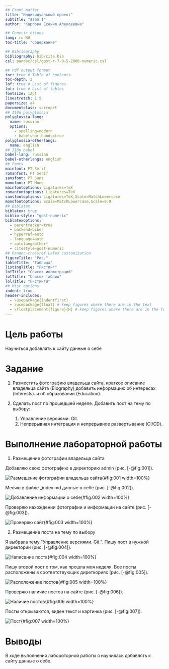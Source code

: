```yaml
---
## Front matter
title: "Индивидуальный проект"
subtitle: "Этап 1"
author: "Карпова Есения Алексеевна"

## Generic otions
lang: ru-RU
toc-title: "Содержание"

## Bibliography
bibliography: bib/cite.bib
csl: pandoc/csl/gost-r-7-0-5-2008-numeric.csl

## Pdf output format
toc: true # Table of contents
toc-depth: 2
lof: true # List of figures
lot: true # List of tables
fontsize: 12pt
linestretch: 1.5
papersize: a4
documentclass: scrreprt
## I18n polyglossia
polyglossia-lang:
  name: russian
  options:
	- spelling=modern
	- babelshorthands=true
polyglossia-otherlangs:
  name: english
## I18n babel
babel-lang: russian
babel-otherlangs: english
## Fonts
mainfont: PT Serif
romanfont: PT Serif
sansfont: PT Sans
monofont: PT Mono
mainfontoptions: Ligatures=TeX
romanfontoptions: Ligatures=TeX
sansfontoptions: Ligatures=TeX,Scale=MatchLowercase
monofontoptions: Scale=MatchLowercase,Scale=0.9
## Biblatex
biblatex: true
biblio-style: "gost-numeric"
biblatexoptions:
  - parentracker=true
  - backend=biber
  - hyperref=auto
  - language=auto
  - autolang=other*
  - citestyle=gost-numeric
## Pandoc-crossref LaTeX customization
figureTitle: "Рис."
tableTitle: "Таблица"
listingTitle: "Листинг"
lofTitle: "Список иллюстраций"
lotTitle: "Список таблиц"
lolTitle: "Листинги"
## Misc options
indent: true
header-includes:
  - \usepackage{indentfirst}
  - \usepackage{float} # keep figures where there are in the text
  - \floatplacement{figure}{H} # keep figures where there are in the text
---
```


# Цель работы

Научиться добавлять к сайту данные о себе

# Задание

1. Разместить фотографию владельца сайта, краткое описание владельца сайта (Biography),добавить информацию об интересах (Interests). и об образовании (Education).

2. Сделать пост по прошедшей неделе.
   Добавить пост на тему по выбору:
    1) Управление версиями. Git.
    2) Непрерывная интеграция и непрерывное развертывание (CI/CD).


# Выполнение лабораторной работы

1. Размещение фотографии владельца сайта

Добавляю свою фотографию в директорию admin (рис. [-@fig:001]).

![Размещение фотографии владельца сайта](image/1.png){#fig:001 width=100%}

Меняю в файле _index.md данные о себе (рис. [-@fig:002]).

![Добавление информации о себе](image/2.png){#fig:002 width=100%}

Проверяю нахождении фотографии и информации на сайте (рис. [-@fig:003]).

![Проверяю сайт](image/3.png){#fig:003 width=100%}

2. Размещение поста на тему по выбору

Я выбрала тему "Управление версиями. Git.". Пишу пост в нужной директории (рис. [-@fig:004]).

![Написание поста](image/4.png){#fig:004 width=100%}

Пишу второй пост о том, как прошла моя неделя. Все посты расположены в соответствующих диреткориях (рис. [-@fig:005]).

![Расположение постов](image/5.png){#fig:005 width=100%}

Проверяю наличие постов на сайте (рис. [-@fig:006]).

![Наличие постов](image/6.png){#fig:006 width=100%}

Посты открываются, виден текст и картинка (рис. [-@fig:007]).

![Пост](image/7.png){#fig:007 width=100%}


# Выводы

В ходе выполнения лабороторной работы я научилась добавлять к сайту данные о себе.


